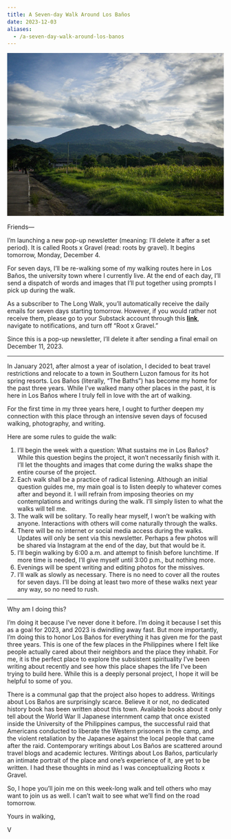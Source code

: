 ```yaml
---
title: A Seven-day Walk Around Los Baños
date: 2023-12-03
aliases:
  - /a-seven-day-walk-around-los-banos
---
```

![Mt. Makiling at Pili Drive](mt-makiling-pili-drive.jpg)

Friends—

I’m launching a new pop-up newsletter (meaning: I’ll delete it after a set period). It is called Roots x Gravel (read: roots by gravel). It begins tomorrow, Monday, December 4.

For seven days, I’ll be re-walking some of my walking routes here in Los Baños, the university town where I currently live. At the end of each day, I’ll send a dispatch of words and images that I’ll put together using prompts I pick up during the walk.

As a subscriber to The Long Walk, you’ll automatically receive the daily emails for seven days starting tomorrow. However, if you would rather not receive them, please go to your Substack account through this **[link](http://your.substack.com/account)**, navigate to notifications, and turn off “Root x Gravel.”

Since this is a pop-up newsletter, I’ll delete it after sending a final email on December 11, 2023.

***

In January 2021, after almost a year of isolation, I decided to beat travel restrictions and relocate to a town in Southern Luzon famous for its hot spring resorts. Los Baños (literally, “The Baths”) has become my home for the past three years. While I’ve walked many other places in the past, it is here in Los Baños where I truly fell in love with the art of walking.

For the first time in my three years here, I ought to further deepen my connection with this place through an intensive seven days of focused walking, photography, and writing.

Here are some rules to guide the walk:

1. I’ll begin the week with a question: What sustains me in Los Baños? While this question begins the project, it won’t necessarily finish with it. I’ll let the thoughts and images that come during the walks shape the entire course of the project.
2. Each walk shall be a practice of radical listening. Although an initial question guides me, my main goal is to listen deeply to whatever comes after and beyond it. I will refrain from imposing theories on my contemplations and writings during the walk. I’ll simply listen to what the walks will tell me.
3. The walk will be solitary. To really hear myself, I won’t be walking with anyone. Interactions with others will come naturally through the walks.
4. There will be no internet or social media access during the walks. Updates will only be sent via this newsletter. Perhaps a few photos will be shared via Instagram at the end of the day, but that would be it.
5. I’ll begin walking by 6:00 a.m. and attempt to finish before lunchtime. If more time is needed, I’ll give myself until 3:00 p.m., but nothing more.
6. Evenings will be spent writing and editing photos for the missives.
7. I’ll walk as slowly as necessary. There is no need to cover all the routes for seven days. I'll be doing at least two more of these walks next year any way, so no need to rush.

***

Why am I doing this?

I’m doing it because I’ve never done it before. I’m doing it because I set this as a goal for 2023, and 2023 is dwindling away fast. But more importantly, I’m doing this to honor Los Baños for everything it has given me for the past three years. This is one of the few places in the Philippines where I felt like people actually cared about their neighbors and the place they inhabit. For me, it is the perfect place to explore the subsistent spirituality I’ve been writing about recently and see how this place shapes the life I’ve been trying to build here. While this is a deeply personal project, I hope it will be helpful to some of you.

There is a communal gap that the project also hopes to address. Writings about Los Baños are surprisingly scarce. Believe it or not, no dedicated history book has been written about this town. Available books about it only tell about the World War II Japanese internment camp that once existed inside the University of the Philippines campus, the successful raid that Americans conducted to liberate the Western prisoners in the camp, and the violent retaliation by the Japanese against the local people that came after the raid. Contemporary writings about Los Baños are scattered around travel blogs and academic lectures. Writings about Los Baños, particularly an intimate portrait of the place and one’s experience of it, are yet to be written. I had these thoughts in mind as I was conceptualizing Roots x Gravel.

So, I hope you’ll join me on this week-long walk and tell others who may want to join us as well. I can’t wait to see what we’ll find on the road tomorrow.

Yours in walking,

V